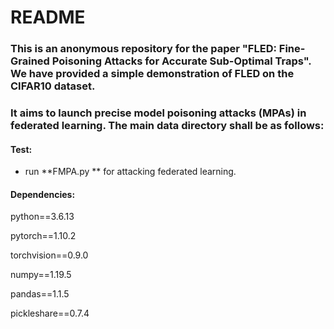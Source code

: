 # README

### This is an anonymous repository for the paper "FLED: Fine-Grained Poisoning Attacks for Accurate Sub-Optimal Traps". We have provided a simple demonstration of FLED on the CIFAR10 dataset.

### It aims to launch precise model poisoning attacks (MPAs) in federated learning. The main data directory shall be as follows:


#### Test:

- run **FMPA.py ** for attacking federated learning.


#### Dependencies:

python==3.6.13

pytorch==1.10.2

torchvision==0.9.0

numpy==1.19.5

pandas==1.1.5

pickleshare==0.7.4